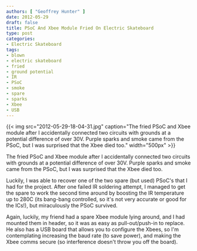 ```yaml
---
authors: [ "Geoffrey Hunter" ]
date: 2012-05-29
draft: false
title: PSoC And Xbee Module Fried On Electric Skateboard
type: post
categories:
- Electric Skateboard
tags:
- blown
- electric skateboard
- fried
- ground potential
- IR
- PSoC
- smoke
- spare
- sparks
- Xbee
- USB
---
```


{{< img src="2012-05-29-18-04-31.jpg" caption="The fried PSoC and Xbee module after I accidentally connected two circuits with grounds at a potential difference of over 30V. Purple sparks and smoke came from the PSoC, but I was surprised that the Xbee died too."  width="500px" >}}

The fried PSoC and Xbee module after I accidentally connected two circuits with grounds at a potential difference of over 30V. Purple sparks and smoke came from the PSoC, but I was surprised that the Xbee died too.

Luckily, I was able to recover one of the two spare (but used) PSoC's that I had for the project. After one failed IR soldering attempt, I managed to get the spare to work the second time around by boosting the IR temperature up to 280C (its bang-bang controlled, so it's not very accurate or good for the ICs!), but miraculously the PSoC survived.

Again, luckily, my friend had a spare Xbee module lying around, and I had mounted them in header, so it was as easy as pull-out/push-in to replace. He also has a USB board that allows you to configure the Xbees, so I'm contemplating increasing the baud rate (to save power), and making the Xbee comms secure (so interference doesn't throw you off the board).
